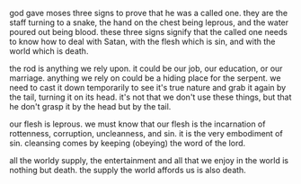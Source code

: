 god gave moses three signs to prove that he was a called one. they are the staff turning
to a snake, the hand on the chest being leprous, and the water poured out being blood.
these three signs signify that the called one needs to know how to deal with Satan, with
the flesh which is sin, and with the world which is death.

the rod is anything we rely upon. it could be our job, our education, or our marriage. anything we rely on could be a hiding place for the serpent. we need to cast it down temporarily to see it's true nature and grab it again by the tail, turning it on its head. it's not that we don't use these things, but that he don't grasp it by the head but by the tail.

our flesh is leprous. we must know that our flesh is the incarnation of rottenness, corruption, uncleanness, and sin. it is the very embodiment of sin. cleansing comes by keeping (obeying) the word of the lord.

all the worldy supply, the entertainment and all that we enjoy in the world is nothing but death. the supply the world affords us is also death.
